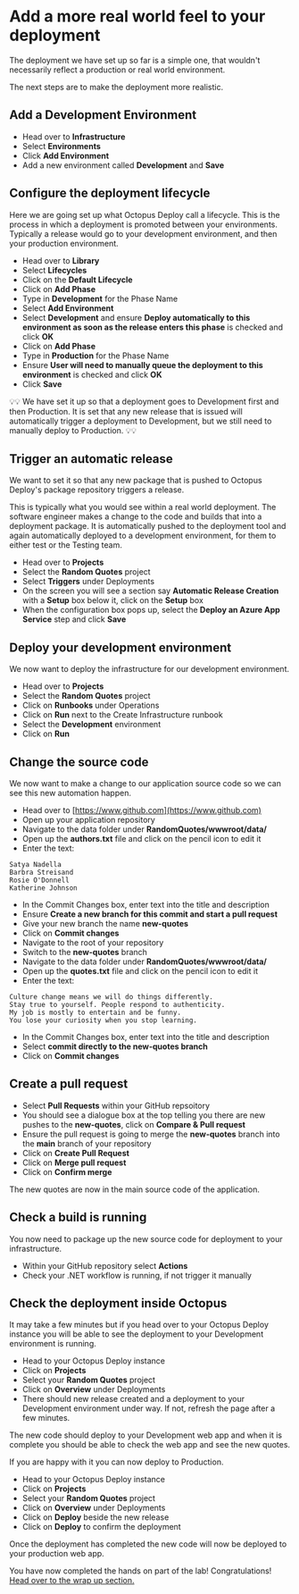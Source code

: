 # Add a more real world feel to your deployment

The deployment we have set up so far is a simple one, that wouldn't necessarily reflect a production or real world environment. 

The next steps are to make the deployment more realistic. 

## Add a Development Environment

- Head over to **Infrastructure**
- Select **Environments**
- Click **Add Environment**
- Add a new environment called **Development** and **Save**

## Configure the deployment lifecycle

Here we are going set up what Octopus Deploy call a lifecycle.  This is the process in which a deployment is promoted between your environments.  Typically a release would go to your development environment, and then your production environment. 

- Head over to **Library**
- Select **Lifecycles**
- Click on the **Default Lifecycle**
- Click on **Add Phase**
- Type in **Development** for the Phase Name
- Select **Add Environment**
- Select **Development** and ensure **Deploy automatically to this environment as soon as the release enters this phase** is checked and click **OK**
- Click on **Add Phase**
- Type in **Production** for the Phase Name
- Ensure **User will need to manually queue the deployment to this environment** is checked and click **OK**
- Click **Save**

💡💡 We have set it up so that a deployment goes to Development first and then Production. It is set that any new release that is issued will automatically trigger a deployment to Development, but we still need to manually deploy to Production. 💡💡

## Trigger an automatic release

We want to set it so that any new package that is pushed to Octopus Deploy's package repository triggers a release. 

This is typically what you would see within a real world deployment.  The software engineer makes a change to the code and builds that into a deployment package.  It is automatically pushed to the deployment tool and again automatically deployed to a development environment, for them to either test or the Testing team. 

- Head over to **Projects**
- Select the **Random Quotes** project
- Select **Triggers** under Deployments
- On the screen you will see a section say **Automatic Release Creation** with a **Setup** box below it, click on the **Setup** box
- When the configuration box pops up, select the **Deploy an Azure App Service** step and click **Save**


## Deploy your development environment

We now want to deploy the infrastructure for our development environment. 

- Head over to **Projects**
- Select the **Random Quotes** project
- Click on **Runbooks** under Operations
- Click on **Run** next to the Create Infrastructure runbook
- Select the **Development** environment
- Click on **Run**

## Change the source code

We now want to make a change to our application source code so we can see this new automation happen. 

- Head over to [https://www.github.com](https://www.github.com)
- Open up your application repository
- Navigate to the data folder under **RandomQuotes/wwwroot/data/**
- Open up the **authors.txt** file and click on the pencil icon to edit it
- Enter the text: 

```
Satya Nadella
Barbra Streisand
Rosie O'Donnell
Katherine Johnson
```
- In the Commit Changes box, enter text into the title and description
- Ensure **Create a new branch for this commit and start a pull request**
- Give your new branch the name **new-quotes**
- Click on **Commit changes**
- Navigate to the root of your repository
- Switch to the **new-quotes** branch
- Navigate to the data folder under **RandomQuotes/wwwroot/data/**
- Open up the **quotes.txt** file and click on the pencil icon to edit it
- Enter the text: 

```
Culture change means we will do things differently.
Stay true to yourself. People respond to authenticity.
My job is mostly to entertain and be funny.
You lose your curiosity when you stop learning.
```
- In the Commit Changes box, enter text into the title and description
- Select **commit directly to the new-quotes branch**
- Click on **Commit changes**

## Create a pull request
- Select **Pull Requests** within your GitHub repsoitory
- You should see a dialogue box at the top telling you there are new pushes to the **new-quotes**, click on **Compare & Pull request**
- Ensure the pull request is going to merge the **new-quotes** branch into the **main** branch of your repository
- Click on **Create Pull Request**
- Click on **Merge pull request**
- Click on **Confirm merge**

The new quotes are now in the main source code of the application. 

## Check a build is running

You now need to package up the new source code for deployment to your infrastructure. 

- Within your GitHub repository select **Actions**
- Check your .NET workflow is running, if not trigger it manually

## Check the deployment inside Octopus

It may take a few minutes but if you head over to your Octopus Deploy instance you will be able to see the deployment to your Development environment is running. 

- Head to your Octopus Deploy instance
- Click on **Projects**
- Select your **Random Quotes** project
- Click on **Overview** under Deployments
- There should new release created and a deployment to your Development environment under way.  If not, refresh the page after a few minutes. 

The new code should deploy to your Development web app and when it is complete you should be able to check the web app and see the new quotes. 

If you are happy with it you can now deploy to Production. 

- Head to your Octopus Deploy instance
- Click on **Projects**
- Select your **Random Quotes** project
- Click on **Overview** under Deployments
- Click on **Deploy** beside the new release
- Click on **Deploy** to confirm the deployment

Once the deployment has completed the new code will now be deployed to your production web app. 

You have now completed the hands on part of the lab! Congratulations! [Head over to the wrap up section.]()



